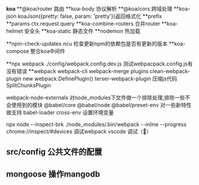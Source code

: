 **koa**
**@koa/router    路由
**koa-body    协议解析
**@koa/cors   跨域处理
**koa-json    koaJson({pretty: false, param: 'pretty'})返回格式化
**prefix      
**params      ctx.request.query
**koa-combine-routers   合并router
**koa-helmet     安全头
**koa-static     静态文件
**nodemon        热加载

**npm-check-updates    ncu   检查更新npm的依赖包是否有更新的版本
**koa-compose       整合koa中间件

**npx webpack ./config/webpack.config.dev.js 测试webpacpack.config.js有没有错误
**webpack webpack-cli 
  webpack-merge
  plugins
  clean-webpack-plugin
  new webpack.DefinePlugin()
  terser-webpack-plugin           压缩js代码
  SplitChunksPlugin
  
  webpack-node-externals      对node_modules下文件做一个排除处理,排除一些不会使用到的模块
  @babel/core
  @babel/node
  @babel/preset-env  对一些新特性做支持
  babel-loader
  cross-env 设置环境变量


  npx node --inspect-brk ./node_modules/.bin/webpack --inline --progress
  chrome://inspect/#devices      调试webpack
  vscode     调试（🐛）

## src/config  公共文件的配置
  ## mongoose 操作mangodb
